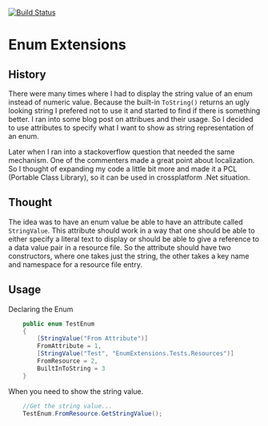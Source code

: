 [![Build Status](https://travis-ci.org/saipuli/EnumExtensions.svg?branch=master)](https://travis-ci.org/saipuli/EnumExtensions)

# Enum Extensions

## History

There were many times where I had to display the string value of an enum instead of numeric value.  Because the built-in ```ToString()``` returns an ugly looking string I prefered not to use it and started to find if there is something better. I ran into some blog post on attribues and their usage.  So I decided to use attributes to specify what I want to show as string representation of an enum.

Later when I ran into a stackoverflow question that needed the same mechanism. One of the commenters made a great point about localization.  So I thought of expanding my code a little bit more and made it a PCL (Portable Class Library), so it can be used in crossplatform .Net situation.

## Thought
The idea was to have an enum value be able to have an attribute called ```StringValue```.  This attribute should work in a way that one should be able to either specify a literal text to display or should be able to give a reference to a data value pair in a resource file.  So the attribute should have two constructors, where one takes just the string, the other takes a key name and namespace for a resource file entry.

## Usage

Declaring the Enum
```csharp
	public enum TestEnum
	{
		[StringValue("From Attribute")]
		FromAttribute = 1,
		[StringValue("Test", "EnumExtensions.Tests.Resources")]
		FromResource = 2,
		BuiltInToString = 3
	}
```
When you need to show the string value.
```csharp	
	//Get the string value...
	TestEnum.FromResource.GetStringValue();
	
```
